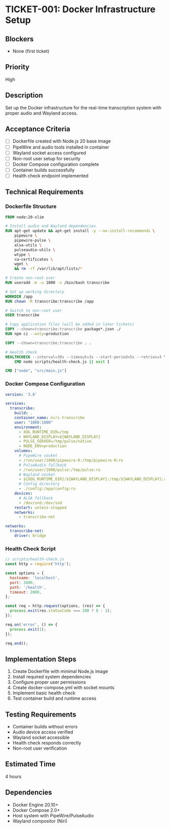 # TICKET-001: Docker Infrastructure Setup

## Blockers
- None (first ticket)

## Priority
High

## Description
Set up the Docker infrastructure for the real-time transcription system with proper audio and Wayland access.

## Acceptance Criteria
- [ ] Dockerfile created with Node.js 20 base image
- [ ] PipeWire and audio tools installed in container
- [ ] Wayland socket access configured
- [ ] Non-root user setup for security
- [ ] Docker Compose configuration complete
- [ ] Container builds successfully
- [ ] Health check endpoint implemented

## Technical Requirements

### Dockerfile Structure
```dockerfile
FROM node:20-slim

# Install audio and Wayland dependencies
RUN apt-get update && apt-get install -y --no-install-recommends \
    pipewire \
    pipewire-pulse \
    alsa-utils \
    pulseaudio-utils \
    wtype \
    ca-certificates \
    wget \
    && rm -rf /var/lib/apt/lists/*

# Create non-root user
RUN useradd -m -u 1000 -s /bin/bash transcribe

# Set up working directory
WORKDIR /app
RUN chown -R transcribe:transcribe /app

# Switch to non-root user
USER transcribe

# Copy application files (will be added in later tickets)
COPY --chown=transcribe:transcribe package*.json ./
RUN npm ci --only=production

COPY --chown=transcribe:transcribe . .

# Health check
HEALTHCHECK --interval=30s --timeout=3s --start-period=5s --retries=3 \
    CMD node scripts/health-check.js || exit 1

CMD ["node", "src/main.js"]
```

### Docker Compose Configuration
```yaml
version: '3.8'

services:
  transcribe:
    build: .
    container_name: niri-transcribe
    user: "1000:1000"
    environment:
      - XDG_RUNTIME_DIR=/tmp
      - WAYLAND_DISPLAY=${WAYLAND_DISPLAY}
      - PULSE_SERVER=/tmp/pulse/native
      - NODE_ENV=production
    volumes:
      # PipeWire socket
      - /run/user/1000/pipewire-0:/tmp/pipewire-0:ro
      # PulseAudio fallback
      - /run/user/1000/pulse:/tmp/pulse:ro
      # Wayland socket
      - ${XDG_RUNTIME_DIR}/${WAYLAND_DISPLAY}:/tmp/${WAYLAND_DISPLAY}:rw
      # Config directory
      - ./config:/app/config:ro
    devices:
      # ALSA fallback
      - /dev/snd:/dev/snd
    restart: unless-stopped
    networks:
      - transcribe-net

networks:
  transcribe-net:
    driver: bridge
```

### Health Check Script
```javascript
// scripts/health-check.js
const http = require('http');

const options = {
  hostname: 'localhost',
  port: 3000,
  path: '/health',
  timeout: 2000,
};

const req = http.request(options, (res) => {
  process.exit(res.statusCode === 200 ? 0 : 1);
});

req.on('error', () => {
  process.exit(1);
});

req.end();
```

## Implementation Steps
1. Create Dockerfile with minimal Node.js image
2. Install required system dependencies
3. Configure proper user permissions
4. Create docker-compose.yml with socket mounts
5. Implement basic health check
6. Test container build and runtime access

## Testing Requirements
- Container builds without errors
- Audio device access verified
- Wayland socket accessible
- Health check responds correctly
- Non-root user verification

## Estimated Time
4 hours

## Dependencies
- Docker Engine 20.10+
- Docker Compose 2.0+
- Host system with PipeWire/PulseAudio
- Wayland compositor (Niri)